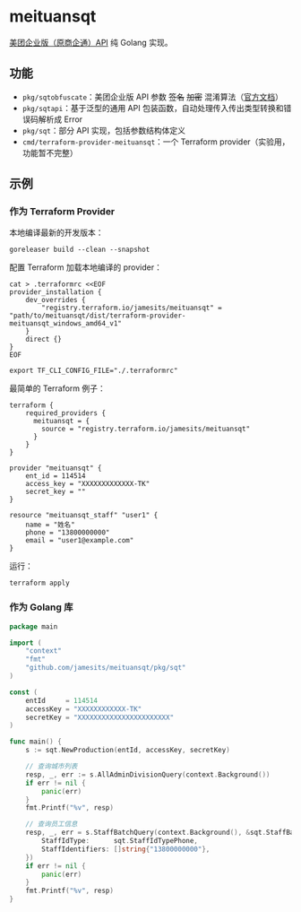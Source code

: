 # meituansqt

[美团企业版（原商企通）API](https://h5.dianping.com/app/bep-docs/sky-doc/) 纯 Golang 实现。

## 功能

- `pkg/sqtobfuscate`：美团企业版 API 参数 ~~签名~~ ~~加密~~
  混淆算法（[官方文档](https://h5.dianping.com/app/bep-docs/sky-doc/api.html#_1-4-%E7%AD%BE%E5%90%8D%E6%96%B9%E6%B3%95)）
- `pkg/sqtapi`：基于泛型的通用 API 包装函数，自动处理传入传出类型转换和错误码解析成 Error
- `pkg/sqt`：部分 API 实现，包括参数结构体定义
- `cmd/terraform-provider-meituansqt`：一个 Terraform provider（实验用，功能暂不完整）

## 示例

### 作为 Terraform Provider

本地编译最新的开发版本：
```shell
goreleaser build --clean --snapshot
```

配置 Terraform 加载本地编译的 provider：
```shell
cat > .terraformrc <<EOF
provider_installation {
    dev_overrides {
        "registry.terraform.io/jamesits/meituansqt" = "path/to/meituansqt/dist/terraform-provider-meituansqt_windows_amd64_v1"
    }
    direct {}
}
EOF

export TF_CLI_CONFIG_FILE="./.terraformrc"
```

最简单的 Terraform 例子：
```hcl2
terraform {
    required_providers {
      meituansqt = {
        source = "registry.terraform.io/jamesits/meituansqt"
      }
    }
}

provider "meituansqt" {
    ent_id = 114514
    access_key = "XXXXXXXXXXXXX-TK"
    secret_key = ""
}

resource "meituansqt_staff" "user1" {
    name = "姓名"
    phone = "13800000000"
    email = "user1@example.com"
}
```

运行：
```shell
terraform apply
```

### 作为 Golang 库

```go
package main

import (
	"context"
	"fmt"
	"github.com/jamesits/meituansqt/pkg/sqt"
)

const (
	entId     = 114514
	accessKey = "XXXXXXXXXXXX-TK"
	secretKey = "XXXXXXXXXXXXXXXXXXXXXXX"
)

func main() {
	s := sqt.NewProduction(entId, accessKey, secretKey)

	// 查询城市列表
	resp, _, err := s.AllAdminDivisionQuery(context.Background())
	if err != nil {
		panic(err)
	}
	fmt.Printf("%v", resp)

	// 查询员工信息
	resp, _, err = s.StaffBatchQuery(context.Background(), &sqt.StaffBatchQueryRequest{
		StaffIdType:      sqt.StaffIdTypePhone,
		StaffIdentifiers: []string{"13800000000"},
	})
	if err != nil {
		panic(err)
	}
	fmt.Printf("%v", resp)
}
```
